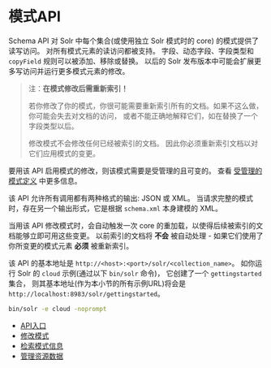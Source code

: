 # 模式API

Schema API 对 Solr 中每个集合(或使用独立 Solr 模式时的 core) 的模式提供了读写访问。
对所有模式元素的读访问都被支持。
字段、动态字段、字段类型和 `copyField` 规则可以被添加、移除或替换。
以后的 Solr 发布版本中可能会扩展更多写访问并运行更多模式元素的修改。

> 注：**在模式修改后需重新索引！**
> 
> 若你修改了你的模式，你很可能需要重新索引所有的文档。如果不这么做，你可能会失去对文档的访问，
> 或者不能正确地解释它们，如在替换了一个字段类型以后。
>
> 修改模式不会修改任何已经被索引的文档。
> 因此你必须重新索引文档以对它们应用模式的变更。

要用该 API 启用模式的修改，则该模式需要是受管理的且可变的。
查看 [受管理的模式定义](../config/solrconfig/managed_schema_definition.md) 中更多信息。

该 API 允许所有调用都有两种格式的输出: JSON 或 XML。
当请求完整的模式时，存在另一个输出形式，它是根据 `schema.xml` 本身建模的 XML。

当用该 API 修改模式时，会自动触发一次 core 的重加载，以使得后续被索引的文档能够立即可用这些变更。
以前索引的文档将 **不会** 被自动处理 - 如果它们使用了你所变更的模式元素 **必须** 被重新索引。

该 API 的基本地址是 `http://<host>:<port>/solr/<collection_name>`。
如你运行 Solr 的 `cloud` 示例(通过以下 `bin/solr` 命令)，
它创建了一个 `gettingstarted` 集合，
则其基本地址(作为本小节的所有示例URL)将会是 `http://localhost:8983/solr/gettingstarted`。

```bash
bin/solr -e cloud -noprompt
```

* [API入口](./entry.md)
* [修改模式](./modify.md)
* [检索模式信息](./retrieve.md)
* [管理资源数据](./resource.md)
